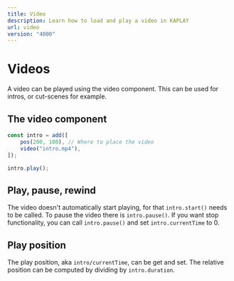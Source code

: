 ```yaml
---
title: Video
description: Learn how to load and play a video in KAPLAY
url: video
version: "4000"
---
```


# Videos

A video can be played using the video component. This can be used for intros, or cut-scenes for example.

## The video component

```ts
const intro = add([
    pos(200, 100), // Where to place the video
    video("intro.mp4"),
]);

intro.play();
```

## Play, pause, rewind

The video doesn't automatically start playing, for that `intro.start()` needs to be called. To pause the video there is `intro.pause()`. If you want stop functionality, you can call `intro.pause()` and set `intro.currentTime` to 0.

## Play position

The play position, aka `intro/currentTime`, can be get and set. The relative position can be computed by dividing by `intro.duration`.
